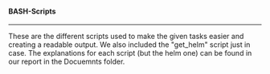 #### BASH-Scripts
----
These are the different scripts used to make the given tasks easier and creating a readable output. We also included the "get_helm" script just in case.
The explanations for each script (but the helm one) can be found in our report in the Docuemnts folder.